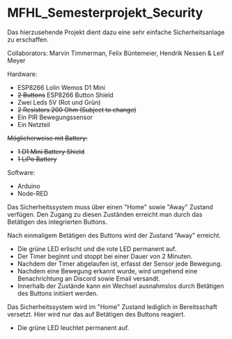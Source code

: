 # MFHL_Semesterprojekt_Security


Das hierzusehende Projekt dient dazu eine sehr einfache Sicherheitsanlage zu erschaffen. 

Collaborators: Marvin Timmerman, Felix Büntemeier, Hendrik Nessen & Leif Meyer

Hardware:
  * ESP8266 Lolin Wemos D1 Mini 
  * ~~2 Buttons~~ ESP8266 Button Shield
  * Zwei Leds 5V (Rot und Grün)
  * ~~2 Resistors 200 Ohm (Subject to change)~~
  * Ein PIR Bewegungssensor
  * Ein Netzteil
  
  ~~Möglicherweise mit Battery:~~
   * ~~1 D1 Mini Battery Shield~~
   * ~~1 LiPo Battery~~

Software:
 * Arduino 
 * Node-RED
  
Das Sicherheitssystem muss über einen "Home" sowie "Away" Zustand verfügen.
Den Zugang zu diesen Zuständen erreicht man durch das Betätigen des integrierten Buttons.

Nach einmaligem Betätigen des Buttons wird der Zustand "Away" erreicht.
  * Die grüne LED erlischt und die rote LED permanent auf.
  * Der Timer beginnt und stoppt bei einer Dauer von 2 Minuten.
  * Nachdem der Timer abgelaufen ist, erfasst der Sensor jede Bewegung.
  * Nachdem eine Bewegung erkannt wurde, wird umgehend eine Benachrichtung an Discord sowie Email versandt.
  * Innerhalb der Zustände kann ein Wechsel ausnahmslos durch Betätigen des Buttons initiiert werden.

Das Sicherheitssystem wird im "Home" Zustand lediglich in Bereitsschaft versetzt. Hier wird nur das auf Betätigen des Buttons reagiert.
 * Die grüne LED leuchtet permanent auf.
  
